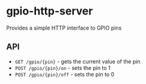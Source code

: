 # gpio-http-server

Provides a simple HTTP interface to GPIO pins

## API

* `GET /gpio/{pin}` - gets the current value of the pin
* `POST /gpio/{pin}/on` - sets the pin to 1
* `POST /gpio/{pin}/off` - sets the pin to 0

